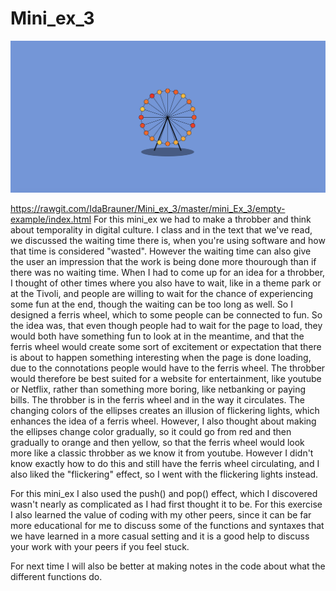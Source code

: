 # Mini_ex_3
![ScreenShot](https://github.com/IdaBrauner/Mini_ex_3/blob/master/Wheel.jpg)

https://rawgit.com/IdaBrauner/Mini_ex_3/master/mini_Ex_3/empty-example/index.html
For this mini_ex we had to make a throbber and think about temporality in digital culture. I class and in the text that we've read, we discussed the waiting time there is, when you're using software and how that time is considered "wasted". However the waiting time can also give the user an impression that the work is being done more thourough than if there was no waiting time.
When I had to come up for an idea for a throbber, I thought of other times where you also have to wait, like in a theme park or at the Tivoli, and people are willing to wait for the chance of experiencing some fun at the end, though the waiting can be too long as well. So I designed a ferris wheel, which to some people can be connected to fun. So the idea was, that even though people had to wait for the page to load, they would both have something fun to look at in the meantime, and that the ferris wheel would create some sort of excitement or expectation that there is about to happen something interesting when the page is done loading, due to the connotations people would have to the ferris wheel. The throbber would therefore be best suited for a website for entertainment, like youtube or Netflix, rather than something more boring, like netbanking or paying bills. 
The throbber is in the ferris wheel and in the way it circulates. The changing colors of the ellipses creates an illusion of flickering lights, which enhances the idea of a ferris wheel. However, I also thought about making the ellipses change color gradually, so it could go from red and then gradually to orange and then yellow, so that the ferris wheel would look more like a classic throbber as we know it from youtube. However I didn't know exactly how to do this and still have the ferris wheel circulating, and I also liked the "flickering" effect, so I went with the flickering lights instead. 

For this mini_ex I also used the push() and pop() effect, which I discovered wasn't nearly as complicated as I had first thought it to be. For this exercise I also learned the value of coding with my other peers, since it can be far more educational for me to discuss some of the functions and syntaxes that we have learned in a more casual setting and it is a good help to discuss your work with your peers if you feel stuck.

For next time I will also be better at making notes in the code about what the different functions do. 
